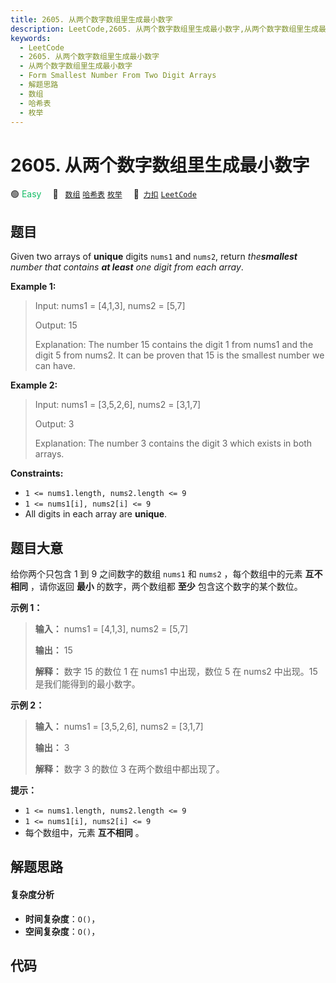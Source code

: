 ```yaml
---
title: 2605. 从两个数字数组里生成最小数字
description: LeetCode,2605. 从两个数字数组里生成最小数字,从两个数字数组里生成最小数字,Form Smallest Number From Two Digit Arrays,解题思路,数组,哈希表,枚举
keywords:
  - LeetCode
  - 2605. 从两个数字数组里生成最小数字
  - 从两个数字数组里生成最小数字
  - Form Smallest Number From Two Digit Arrays
  - 解题思路
  - 数组
  - 哈希表
  - 枚举
---
```


# 2605. 从两个数字数组里生成最小数字

🟢 <font color=#15bd66>Easy</font>&emsp; 🔖&ensp; [`数组`](/tag/array.md) [`哈希表`](/tag/hash-table.md) [`枚举`](/tag/enumeration.md)&emsp; 🔗&ensp;[`力扣`](https://leetcode.cn/problems/form-smallest-number-from-two-digit-arrays) [`LeetCode`](https://leetcode.com/problems/form-smallest-number-from-two-digit-arrays)

## 题目

Given two arrays of **unique** digits `nums1` and `nums2`, return
_the**smallest** number that contains **at least** one digit from each array_.



**Example 1:**

> Input: nums1 = [4,1,3], nums2 = [5,7]
> 
> Output: 15
> 
> Explanation: The number 15 contains the digit 1 from nums1 and the digit 5 from nums2. It can be proven that 15 is the smallest number we can have.

**Example 2:**

> Input: nums1 = [3,5,2,6], nums2 = [3,1,7]
> 
> Output: 3
> 
> Explanation: The number 3 contains the digit 3 which exists in both arrays.

**Constraints:**

  * `1 <= nums1.length, nums2.length <= 9`
  * `1 <= nums1[i], nums2[i] <= 9`
  * All digits in each array are **unique**.


## 题目大意

给你两个只包含 1 到 9 之间数字的数组 `nums1` 和 `nums2` ，每个数组中的元素 **互不相同**  ，请你返回 **最小**
的数字，两个数组都 **至少** 包含这个数字的某个数位。



**示例 1：**

> 
> 
> 
> 
> 
> **输入：** nums1 = [4,1,3], nums2 = [5,7]
> 
> **输出：** 15
> 
> **解释：** 数字 15 的数位 1 在 nums1 中出现，数位 5 在 nums2 中出现。15 是我们能得到的最小数字。
> 
> 

**示例 2：**

> 
> 
> 
> 
> 
> **输入：** nums1 = [3,5,2,6], nums2 = [3,1,7]
> 
> **输出：** 3
> 
> **解释：** 数字 3 的数位 3 在两个数组中都出现了。
> 
> 



**提示：**

  * `1 <= nums1.length, nums2.length <= 9`
  * `1 <= nums1[i], nums2[i] <= 9`
  * 每个数组中，元素 **互不相同**  。


## 解题思路

#### 复杂度分析

- **时间复杂度**：`O()`，
- **空间复杂度**：`O()`，

## 代码

```javascript

```